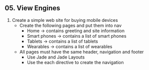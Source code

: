 ## 05. View Engines

1. Create a simple web site for buying mobile devices
	- Create the following pages and put them into nav 
		- Home -> contains greeting and site information
		- Smart phones -> contains a list of smart phones
		- Tablets -> contains a list of tablets
		- Wearables -> contains a list of wearables
	- All pages must have the same header, navigation and footer
		- Use Jade and Jade Layouts
		- Use the each directive to create the navigation